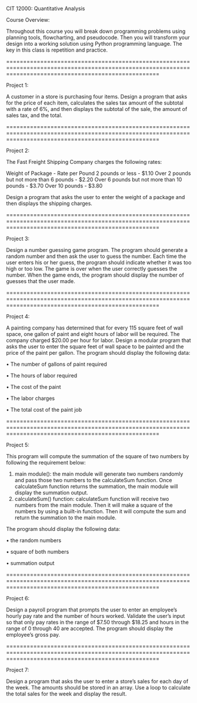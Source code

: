 CIT 12000: Quantitative Analysis

Course Overview: 

Throughout this course you will break down programming problems using planning tools, flowcharting, and pseudocode. Then you will transform your design into a working solution using Python programming language. The key in this class is repetition and practice.

=========================================================================================================================================================

Project 1:

A customer in a store is purchasing four items. Design a program that asks for the price of each item, calculates the sales tax amount of the subtotal with a rate of 6%, and then displays the subtotal of the sale, the amount of sales tax, and the total.

=========================================================================================================================================================

Project 2:

The Fast Freight Shipping Company charges the following rates:

Weight of Package	- Rate per Pound
2 pounds or less -	$1.10
Over 2 pounds but not more than 6 pounds -	$2.20
Over 6 pounds but not more than 10 pounds -	$3.70
Over 10 pounds - $3.80

Design a program that asks the user to enter the weight of a package and then displays the shipping charges.

=========================================================================================================================================================

Project 3:

Design a number guessing game program. The program should generate a random number and then ask the user to guess the number. Each time the user enters his or her guess, the program should indicate whether it was too high or too low. The game is over when the user correctly guesses the number. When the game ends, the program should display the number of guesses that the user made.

=========================================================================================================================================================

Project 4:

A painting company has determined that for every 115 square feet of wall space, one gallon of paint and eight hours of labor will be required.  The company charged $20.00 per hour for labor.  Design a modular program that asks the user to enter the square feet of wall space to be painted and the price of the paint per gallon.  The program should display the following data:

•	The number of gallons of paint required

•	The hours of labor required

•	The cost of the paint

•	The labor charges

•	The total cost of the paint job

=========================================================================================================================================================

Project 5:

This program will compute the summation of the square of two numbers by following the requirement below:
1.	main module(): the main module will generate two numbers randomly and pass those two numbers to the calculateSum function. Once calculateSum function returns the summation, the main module will display the summation output.
2.	calculateSum() function: calculateSum function will receive two numbers from the main module. Then it will make a square of the numbers by using a built-in function. Then it will compute the sum and return the summation to the main module.

The program should display the following data:

•	the random numbers

•	square of both numbers

•	summation output

=========================================================================================================================================================

Project 6:

Design a payroll program that prompts the user to enter an employee’s hourly pay rate and the number of hours worked. Validate the user’s input so that only pay rates in the range of $7.50 through $18.25 and hours in the range of 0 through 40 are accepted. The program should display the employee’s gross pay.

=========================================================================================================================================================

Project 7:

Design a program that asks the user to enter a store’s sales for each day of the week. The amounts should be stored in an array. Use a loop to calculate the total sales for the week and display the result.
